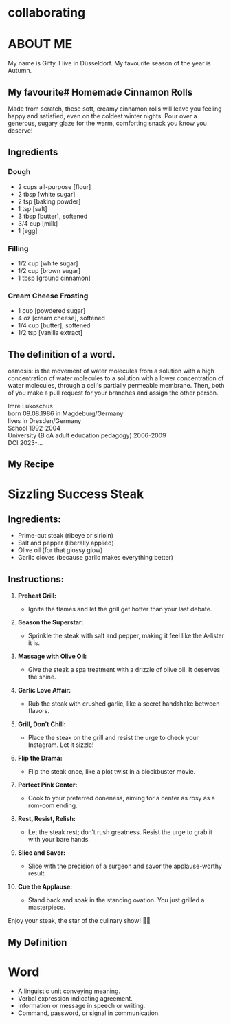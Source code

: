 
# collaborating

# ABOUT ME
My name is Gifty.
I live in Düsseldorf.
My favourite season of the year is Autumn.


## My favourite# Homemade Cinnamon Rolls

Made from scratch, these soft, creamy cinnamon rolls will leave you feeling happy and satisfied, even on the coldest winter nights. Pour over a generous, sugary glaze for the warm, comforting snack you know you deserve!

## Ingredients

### Dough

- 2 cups all-purpose [flour]
- 2 tbsp [white sugar]
- 2 tsp [baking powder]
- 1 tsp [salt]
- 3 tbsp [butter], softened
- 3/4 cup [milk]
- 1 [egg]

### Filling

- 1/2 cup [white sugar]
- 1/2 cup [brown sugar]
- 1 tbsp [ground cinnamon]

### Cream Cheese Frosting

- 1 cup [powdered sugar]
- 4 oz [cream cheese], softened
- 1/4 cup [butter], softened
- 1/2 tsp [vanilla extract] 


## The definition of a word.

osmosis:
is the movement of water molecules from a solution with a high concentration of water molecules 
to a solution with a lower concentration of water molecules, through a cell's partially permeable membrane.
Then, both of you make a pull request for your branches and assign the other person.

Imre Lukoschus  
born 09.08.1986 in Magdeburg/Germany  
lives in Dresden/Germany   
School 1992-2004  
University (B oA adult education pedagogy) 2006-2009  
DCI 2023-...  

## My Recipe

# Sizzling Success Steak

## Ingredients:

- Prime-cut steak (ribeye or sirloin)
- Salt and pepper (liberally applied)
- Olive oil (for that glossy glow)
- Garlic cloves (because garlic makes everything better)

## Instructions:

1. **Preheat Grill:**
   - Ignite the flames and let the grill get hotter than your last debate.

2. **Season the Superstar:**
   - Sprinkle the steak with salt and pepper, making it feel like the A-lister it is.

3. **Massage with Olive Oil:**
   - Give the steak a spa treatment with a drizzle of olive oil. It deserves the shine.

4. **Garlic Love Affair:**
   - Rub the steak with crushed garlic, like a secret handshake between flavors.

5. **Grill, Don't Chill:**
   - Place the steak on the grill and resist the urge to check your Instagram. Let it sizzle!

6. **Flip the Drama:**
   - Flip the steak once, like a plot twist in a blockbuster movie.

7. **Perfect Pink Center:**
   - Cook to your preferred doneness, aiming for a center as rosy as a rom-com ending.

8. **Rest, Resist, Relish:**
   - Let the steak rest; don’t rush greatness. Resist the urge to grab it with your bare hands.

9. **Slice and Savor:**
   - Slice with the precision of a surgeon and savor the applause-worthy result.

10. **Cue the Applause:**
    - Stand back and soak in the standing ovation. You just grilled a masterpiece.

Enjoy your steak, the star of the culinary show! 🥩✨


## My Definition 

# Word

- A linguistic unit conveying meaning.
- Verbal expression indicating agreement.
- Information or message in speech or writing.
- Command, password, or signal in communication.

